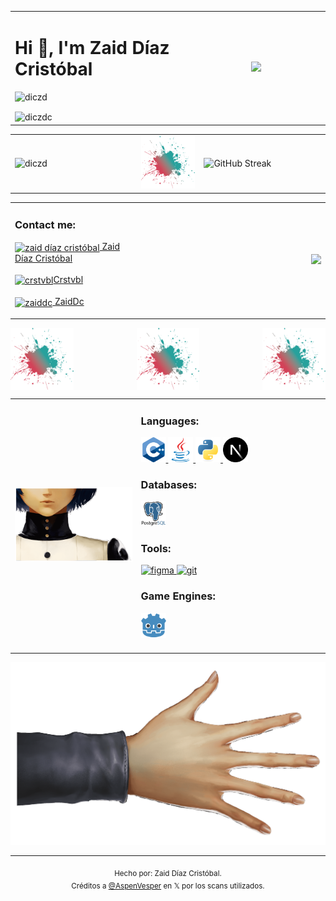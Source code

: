<table width= "100%" >
    <tr >
        <td width = "75%" >
            <h1 align="left">Hi 👋, I'm Zaid Díaz Cristóbal</h1>
            <!--Contador de visitas-->
            <p align="left"> <img src="https://komarev.com/ghpvc/?username=diczd&label=Profile%20views&color=000000&style=flat" alt="diczd" /> </p>
            <!--Lenguajes usados-->
            <img align="center" src="https://github-readme-stats.vercel.app/api/top-langs?username=diczdc&show_icons=true&locale=en&layout=compact" alt="diczdc" />
        </td>
        <td>
            <image src = "header.gif">
        </td>
    </tr>
</table>

<table width 100%>
    <tr>
        <td width= 40%>
            <img src="https://github-readme-stats.vercel.app/api?username=diczdc&show_icons=true&theme=dark&locale=en" alt="diczd">
        </td>
        <td width =20%>
            <img src="splat.png"/>
        </td>
        <td width = 40%>
            <img src="https://github-readme-streak-stats.herokuapp.com?user=diczdc&theme=dark&hide_border=true&border_radius=4.6&date_format=j%20M%5B%20Y%5D" alt="GitHub Streak">
        </td>
    </tr>
</table>


<table width="100%">
    <tr>
        <td>
            <!-- Puedes contactarme a través de los siguientes enlaces: -->
            <h3 align="left">Contact me:</h3>
                <p align="left">
                    <!-- Linkedin-->
                    <a href="https://www.linkedin.com/in/zaid-d%C3%ADaz-crist%C3%B3bal-2189ab331/" target="blank"><img align="center" src="https://raw.githubusercontent.com/rahuldkjain/github-profile-readme-generator/master/src/images/icons/Social/linked-in-alt.svg" alt="zaid díaz cristóbal" height="30" width="40"/> Zaid Díaz Cristóbal</a> 
                    <br><br>
                    <!--Instagram-->
                    <a href="https://instagram.com/crstvbl" target="blank"><img align="center" src="https://raw.githubusercontent.com/rahuldkjain/github-profile-readme-generator/master/src/images/icons/Social/instagram.svg" alt="crstvbl" height="30" width="40" />Crstvbl</a>
                    <br><br>
                    <!--Codeforces-->
                    <a href="https://codeforces.com/profile/zaiddc" target="blank"><img align="center" src="https://raw.githubusercontent.com/rahuldkjain/github-profile-readme-generator/master/src/images/icons/Social/codeforces.svg" alt="zaiddc" height="30" width="40" /> ZaidDc</a>
                </p>
        </td>
        <!--Imagen 1-->
        <td align="right" width="60%">
            <img src="connect_wm.gif"/>
        </td>
    </tr>
</table>

<!--Separator-->
<p align="center">
    <img align="left"   src="splat.png" width="20%">
    <img align="center" src="splat.png" width="20%">
    <img align="right"  src="splat.png" width="20%">
</p>

<table>
    <tr>
        <td width= "40%">
            <img src = "languages_t.gif">
        </td>
        <td>
            <h3 align="left">Languages:</h3>
                <p align="left">
                    <!--c++-->
                    <a href="https://www.w3schools.com/cpp/" target="_blank" rel="noreferrer"> <img src="https://raw.githubusercontent.com/devicons/devicon/master/icons/cplusplus/cplusplus-original.svg" alt="cplusplus" width="40" height="40"/> </a> 
                    <!--java-->
                    <a href="https://www.java.com" target="_blank" rel="noreferrer"> <img src="https://raw.githubusercontent.com/devicons/devicon/master/icons/java/java-original.svg" alt="java" width="40" height="40"/> </a> 
                    <!--python-->
                    <a href="https://www.python.org" target="_blank" rel="noreferrer"> <img src="https://raw.githubusercontent.com/devicons/devicon/master/icons/python/python-original.svg" alt="python" width="40" height="40"/> </a> 
                    <!-- NextJs-->
                    <a href="https://nextjs.org/" target="_blank" rel="noreferrer"> <img src="https://raw.githubusercontent.com/devicons/devicon/master/icons/nextjs/nextjs-original.svg" alt="nextjs" width="40" height="40"/> </a>           
                </p>
            <h3 align="left"> Databases:</h3>
                <p>
                    <!--postgresql-->
                    <a href="https://www.postgresql.org" target="_blank" rel="noreferrer"> <img src="https://raw.githubusercontent.com/devicons/devicon/master/icons/postgresql/postgresql-original-wordmark.svg" alt="postgresql" width="40" height="40"/> </a> 
                </p>
            <h3 align="left">Tools:</h3>
                <p>
                    <!--figma-->
                    <a href="https://www.figma.com/" target="_blank" rel="noreferrer"> <img src="https://www.vectorlogo.zone/logos/figma/figma-icon.svg" alt="figma" width="40" height="40"/> </a> 
                    <!--Git-->
                    <a href="https://git-scm.com/" target="_blank" rel="noreferrer"> <img src="https://www.vectorlogo.zone/logos/git-scm/git-scm-icon.svg" alt="git" width="40" height="40"/> </a> 
                </p>
            <h3 align="left"> Game Engines:
                <p>
                    <!-- Godot-->
                    <a href="https://godotengine.org/" target="_blank" rel="noreferrer"><img src="https://raw.githubusercontent.com/devicons/devicon/master/icons/godot/godot-original.svg" alt="godot" width="40" height="40"/></a>              
                    </p>
        </td>
    </tr>
</table>

<img src="footer.gif">

<hr>
<p align="center">
    <sub>
        Hecho por: Zaid Díaz Cristóbal.<br>
        Créditos a <a href="https://x.com/AspenVesper" target="_blank">@AspenVesper</a> en <span title="anteriormente Twitter">𝕏</span> por los scans utilizados.
    </sub>
</p>

